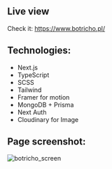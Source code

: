 ## Live view
  Check it:  https://www.botricho.pl/
## Technologies:
  - Next.js 
  - TypeScript 
  - SCSS
  - Tailwind
  - Framer for motion
  - MongoDB + Prisma
  - Next Auth
  - Cloudinary for Image


## Page screenshot: 


![botricho_screen](https://github.com/mkropidlowski/botricho-page/assets/16814863/e6ed1980-5c8d-4b33-b549-618a39bc6278)





